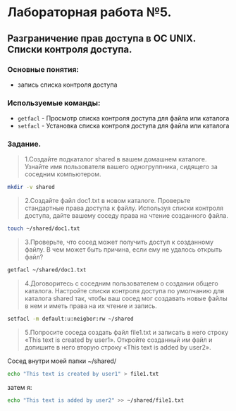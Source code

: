 # Лабораторная работа №5. 
## Разграничение прав доступа в ОС UNIX. Списки контроля доступа.

### Основные понятия:

+ запись списка контроля доступа

### Используемые команды:

+ `getfacl`	- Просмотр списка контроля доступа для файла или каталога
+ `setfacl`	- Установка списка контроля доступа для файла или каталога

### Задание.

> 1.Создайте подкаталог shared в вашем домашнем каталоге. Узнайте имя пользователя вашего одногруппника, сидящего за соседним компьютером.

```bash
mkdir -v shared
```

> 2.Создайте файл doc1.txt в новом каталоге. Проверьте стандартные права доступа к файлу. Используя списки контроля доступа, дайте вашему соседу права на чтение созданного файла.

```bash
touch ~/shared/doc1.txt
```

> 3.Проверьте, что сосед может получить доступ к созданному файлу. В чем может быть причина, если ему не удалось открыть файл?

```bash
getfacl ~/shared/doc1.txt
```

> 4.Договоритесь с соседним пользователем о создании общего каталога. Настройте списки контроля доступа по умолчанию для каталога shared так, чтобы ваш сосед мог создавать новые файлы в нем и иметь права на их чтение и запись.

```bash
setfacl -m default:u:neigbor:rw ~/shared
```

> 5.Попросите соседа создать файл file1.txt и записать в него строку «This text is created by user1». Откройте созданный им файл и допишите в него вторую строку «This text is added by user2».

Сосед внутри моей папки ~/shared/
```bash
echo "This text is created by user1" > file1.txt
```

затем я:
```bash
echo "This text is added by user2" >> ~/shared/file1.txt
```


